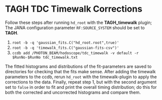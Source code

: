 # TAGH TDC Timewalk Corrections
Follow these steps after running `hd_root` with the **TAGH_timewalk** plugin; The JANA configuration parameter `RF:SOURCE_SYSTEM` should be set to **TAGH**.

1. `root -b -q 'gaussian_fits.C("hd_root.root",true)'`
2. `root -b -q 'timewalk_fits.C("gaussian-fits-csv")'`
3. `ccdb add /PHOTON_BEAM/hodoscope/tdc_timewalk -v default -r $RunNo-$RunNo tdc_timewalk.txt`

The fitted histograms and distributions of the fit-parameters are saved to directories for checking that the fits make sense. After adding the timewalk parameters to the ccdb, rerun `hd_root` with the timewalk-plugin to apply the corrections to the data. Finally, repeat step 1, but with the second argument set to `false` in order to fit and print the overall timing distribution; do this for both the corrected and uncorrected histograms and compare them.

